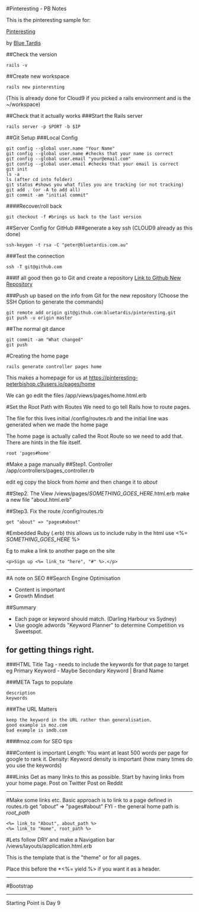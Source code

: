 #Pinteresting - PB Notes

This is the pinteresting sample for:

[Pinteresting](https://pinteresting-peterbishop.c9users.io)

by [Blue Tardis](https://bluetardis.com)

##Check the version
```
rails -v
```


##Create new workspace
```
rails new pinteresting
```

(This is already done for Cloud9 if you picked a rails environment and is the ~/workspace)


##Check that it actually works
###Start the Rails server
```
rails server -p $PORT -b $IP
```


##Git Setup
###Local Config
```
git config --global user.name "Your Name"
git config --global user.name #checks that your name is correct
git config --global user.email "your@email.com"
git config --global user.email #checks that your email is correct
git init
ls -a
ls (after cd into folder)
git status #shows you what files you are tracking (or not tracking)
git add . (or -A to add all)
git commit -am "initial commit"
```

####Recover/roll back
```
git checkout -f #brings us back to the last version
```


##Server Config for GitHub
###generate a key ssh (CLOUD9 already as this done)
```
ssh-keygen -t rsa -C "peter@bluetardis.com.au"
```



###Test the connection
```
ssh -T git@github.com
```


###If all good then go to Git and create a repository
[Link to Github New Repository](https://github.com/new)


###Push up based on the info from Git for the new repository 
(Choose the SSH Option to generate the commands)
```
git remote add origin git@github.com:bluetardis/pinteresting.git
git push -u origin master
```

##The normal git dance
```
git commit -am "What changed"
git push
```



#Creating the home page
```
rails generate controller pages home
```
This makes a homepage for us at
https://pinteresting-peterbishop.c9users.io/pages/home

We can go edit the files
/app/views/pages/home.html.erb



#Set the Root Path with Routes
We need to go tell Rails how to route pages.

The file for this lives initial
/config/routes.rb
and the initial line was generated when we made the home page

The home page is actually called the Root Route so we need to add that.  There are hints in the file itself.
```
root 'pages#home'
```


#Make a page manually
##Step1. Controller
/app/controllers/pages_controller.rb

edit eg copy the block from *home* and then change it to *about*

##Step2. The View
/views/pages/*SOMETHING_GOES_HERE*.html.erb
make a new file "about.html.erb"

##Step3. Fix the route
/config/routes.rb
```
get "about" => "pages#about"

```

#Embedded Ruby (.erb)
this allows us to  include ruby in the html
use <%= *SOMETHING_GOES_HERE* %>

Eg to make a link to another page on the site
```
<p>Sign up <%= link_to "here", "#" %>.</p>

```

----
#A note on SEO 
##Search Engine Optimisation

* Content is important
* Growth Mindset

##Summary
* Each page or keyword should match.   (Darling Harbour vs Sydney)
* Use google adwords "Keyword Planner" to determine Competition vs Sweetspot.

## for getting things right.

###HTML Title Tag - needs to include the keywords for that page to target
eg
Primary Keyword - Maybe Secondary Keyword | Brand Name


###META Tags to populate
```title
description
keywords
```


###The URL Matters
```
keep the keyword in the URL rather than generalisation.
good example is moz.com
bad example is imdb.com
```
####moz.com for SEO tips

###Content is important
Length: You want at least 500 words per page for google to rank it.
Density: Keyword density is important (how many times do you use the keywords)

###Links
Get as many links to this as possible.
Start by having links from your home page.
Post on Twitter
Post on Reddit

----

#Make some links etc.
Basic approach is to link to a page defined in routes.rb  get *"about"* => "pages#about"
FYI - the general home path is *root_path*

```
<%= link_to "About", about_path %> 
<%= link_to "Home", root_path %>

```

#Lets follow DRY and make a Navigation bar
/views/layouts/application.html.erb

This is the template that is the "theme" or for all pages.

Place this before the *<%= yield %> if you want it as a header.

------
#Bootstrap
























-----

Starting Point is
Day 9
